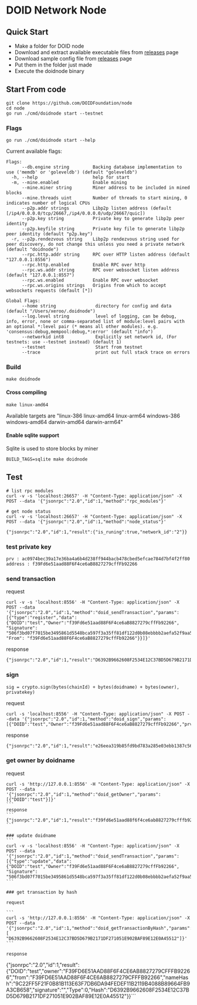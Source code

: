 # DOID Network Node

## Quick Start

- Make a folder for DOID node
- Download and extract available executable files from [releases](https://github.com/DOIDFoundation/node/releases) page
- Download sample config file from [releases](https://github.com/DOIDFoundation/node/releases) page
- Put them in the folder just made
- Execute the doidnode binary

## Start From code

```
git clone https://github.com/DOIDFoundation/node
cd node
go run ./cmd/doidnode start --testnet
```

### Flags

```
go run ./cmd/doidnode start --help
```

Current available flags:

```
Flags:
      --db.engine string         Backing database implementation to use ('memdb' or 'goleveldb') (default "goleveldb")
  -h, --help                     help for start
  -m, --mine.enabled             Enable mining
      --mine.miner string        Miner address to be included in mined blocks
      --mine.threads uint        Number of threads to start mining, 0 indicates number of logical CPUs
      --p2p.addr strings         Libp2p listen address (default [/ip4/0.0.0.0/tcp/26667,/ip4/0.0.0.0/udp/26667/quic])
      --p2p.key string           Private key to generate libp2p peer identity
      --p2p.keyfile string       Private key file to generate libp2p peer identity (default "p2p.key")
  -r, --p2p.rendezvous string    Libp2p rendezvous string used for peer discovery, do not change this unless you need a private network (default "doidnode")
      --rpc.http.addr string     RPC over HTTP listen address (default "127.0.0.1:8556")
      --rpc.http.enabled         Enable RPC over http
      --rpc.ws.addr string       RPC over websocket listen address (default "127.0.0.1:8557")
      --rpc.ws.enabled           Enable RPC over websocket
      --rpc.ws.origins strings   Origins from which to accept websockets requests (default [*])

Global Flags:
      --home string               directory for config and data (default "/Users/xeroo/.doidnode")
      --log.level string          level of logging, can be debug, info, error, none or comma-separated list of module:level pairs with an optional *:level pair (* means all other modules). e.g. 'consensus:debug,mempool:debug,*:error' (default "info")
      --networkid int8            Explicitly set network id, (For testnets: use --testnet instead) (default 1)
      --testnet                   Start from testnet
      --trace                     print out full stack trace on errors
```

### Build

```
make doidnode
```

#### Cross compiling

```
make linux-amd64
```

Available targets are "linux-386 linux-amd64 linux-arm64 windows-386 windows-amd64 darwin-amd64 darwin-arm64"

#### Enable sqlite support

Sqlite is used to store blocks by miner

```
BUILD_TAGS=sqlite make doidnode
```

## Test

```
# list rpc modules
curl -v -s 'localhost:26657' -H "Content-Type: application/json" -X POST --data '{"jsonrpc":"2.0","id":1,"method":"rpc_modules"}'

# get node status
curl -v -s 'localhost:26657' -H "Content-Type: application/json" -X POST --data '{"jsonrpc":"2.0","id":1,"method":"node_status"}'

{"jsonrpc":"2.0","id":1,"result":{"is_runing":true,"network_id":"2"}}
```

### test private key

```
prv : ac0974bec39a17e36ba4a6b4d238ff944bacb478cbed5efcae784d7bf4f2ff80
address : f39Fd6e51aad88F6F4ce6aB8827279cffFb92266
```

### send transaction

request

```
curl -v -s 'localhost:8556' -H "Content-Type: application/json" -X POST --data '{"jsonrpc":"2.0","id":1,"method":"doid_sendTransaction","params":[{"type":"register","data":{"DOID":"test","Owner":"f39Fd6e51aad88F6F4ce6aB8827279cffFb92266", "Signature": "506f3bd07f7015be3495861d5548bca597f3a35ff81df122d0b08ebbbb2aefa52f9aa5bd3b38824d18cd8cce73c35a88518222d7f75f0b6360039f72081701ab01", "From": "f39Fd6e51aad88F6F4ce6aB8827279cffFb92266"}}]}'
```

response

```
{"jsonrpc":"2.0","id":1,"result":"D6392B9662608F2534E12C37BD5D679B2171DF271051E902BAF89E12E0A45512"}
```

### sign

```
sig = crypto.sign(bytes(chainId) + bytes(doidname) + bytes(owner), privatekey)
```

request

```
curl -s 'localhost:8556' -H "Content-Type: application/json" -X POST --data '{"jsonrpc":"2.0","id":1,"method":"doid_sign","params":[{"DOID":"test","Owner":"f39Fd6e51aad88F6F4ce6aB8827279cffFb92266","prv":"ac0974bec39a17e36ba4a6b4d238ff944bacb478cbed5efcae784d7bf4f2ff80"}]}'
```

response

```
{"jsonrpc":"2.0","id":1,"result":"e26eea319b85fd9bd783a285e03ebb1387c564666a17e042bd96372ea4a76d4b54ce46d6eab877234af75398f7dd87a52aa4d1880d10ef28d50f40cde8c35b1501"}
```

### get owner by doidname

request

````
curl -s 'http://127.0.0.1:8556' -H "Content-Type: application/json" -X POST --data '{"jsonrpc":"2.0","id":1,"method":"doid_getOwner","params":[{"DOID":"test"}]}'
```
response
```
{"jsonrpc":"2.0","id":1,"result":"f39fd6e51aad88f6f4ce6ab8827279cfffb92266"}
```

### update doidname
```
curl -v -s 'localhost:8556' -H "Content-Type: application/json" -X POST --data '{"jsonrpc":"2.0","id":1,"method":"doid_sendTransaction","params":[{"type":"update","data":{"DOID":"test","Owner":"f39Fd6e51aad88F6F4ce6aB8827279cffFb92266", "Signature": "506f3bd07f7015be3495861d5548bca597f3a35ff81df122d0b08ebbbb2aefa52f9aa5bd3b38824d18cd8cce73c35a88518222d7f75f0b6360039f72081701ab01"}}]}'
```

### get transaction by hash

request

```
curl -s 'http://127.0.0.1:8556' -H "Content-Type: application/json" -X POST --data '{"jsonrpc":"2.0","id":1,"method":"doid_getTransactionByHash","params":[ "D6392B9662608F2534E12C37BD5D679B2171DF271051E902BAF89E12E0A45512"]}'
```

response

````

{"jsonrpc":"2.0","id":1,"result":{"DOID":"test","owner":"F39FD6E51AAD88F6F4CE6AB8827279CFFFB92266","from":"F39FD6E51AAD88F6F4CE6AB8827279CFFFB92266","nameHash":"9C22FF5F21F0B81B113E63F7DB6DA94FEDEF11B2119B4088B89664FB9A3CB658","signature":"","Type":0,"Hash":"D6392B9662608F2534E12C37BD5D679B2171DF271051E902BAF89E12E0A45512"}}```

```

```
